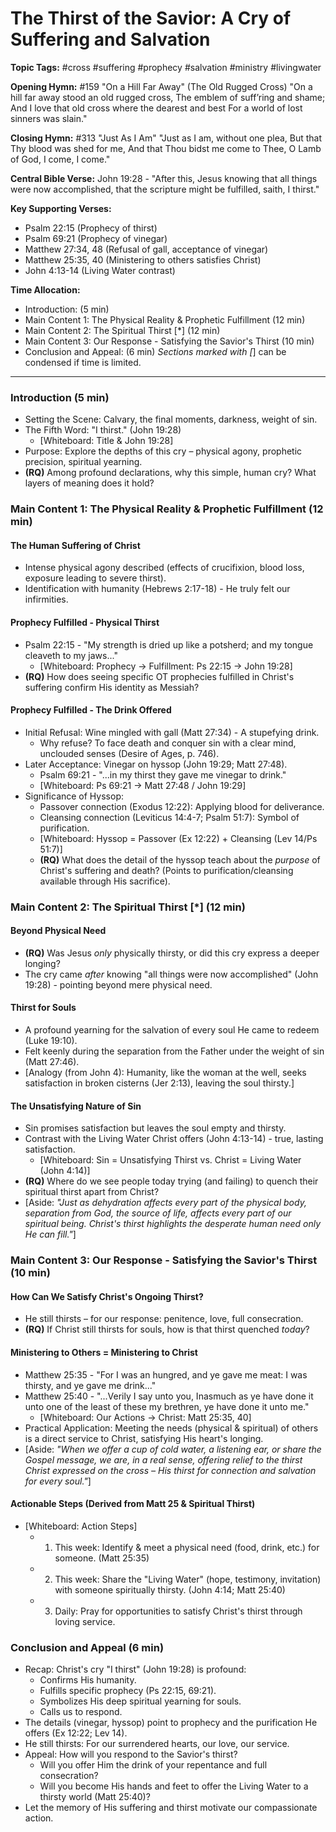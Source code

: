 # The Thirst of the Savior: A Cry of Suffering and Salvation

**Topic Tags:** #cross #suffering #prophecy #salvation #ministry #livingwater

**Opening Hymn:** #159 "On a Hill Far Away" (The Old Rugged Cross)
"On a hill far away stood an old rugged cross, The emblem of suff’ring and shame; And I love that old cross where the dearest and best For a world of lost sinners was slain."

**Closing Hymn:** #313 "Just As I Am"
"Just as I am, without one plea, But that Thy blood was shed for me, And that Thou bidst me come to Thee, O Lamb of God, I come, I come."

**Central Bible Verse:** John 19:28 - "After this, Jesus knowing that all things were now accomplished, that the scripture might be fulfilled, saith, I thirst."

**Key Supporting Verses:**
*   Psalm 22:15 (Prophecy of thirst)
*   Psalm 69:21 (Prophecy of vinegar)
*   Matthew 27:34, 48 (Refusal of gall, acceptance of vinegar)
*   Matthew 25:35, 40 (Ministering to others satisfies Christ)
*   John 4:13-14 (Living Water contrast)

**Time Allocation:**
- Introduction: (5 min)
- Main Content 1: The Physical Reality & Prophetic Fulfillment (12 min)
- Main Content 2: The Spiritual Thirst [*] (12 min)
- Main Content 3: Our Response - Satisfying the Savior's Thirst (10 min)
- Conclusion and Appeal: (6 min)
*Sections marked with [*] can be condensed if time is limited.

---

### Introduction (5 min)
-   Setting the Scene: Calvary, the final moments, darkness, weight of sin.
-   The Fifth Word: "I thirst." (John 19:28)
    -   [Whiteboard: Title & John 19:28]
-   Purpose: Explore the depths of this cry – physical agony, prophetic precision, spiritual yearning.
-   **(RQ)** Among profound declarations, why this simple, human cry? What layers of meaning does it hold?

### Main Content 1: The Physical Reality & Prophetic Fulfillment (12 min)
#### The Human Suffering of Christ
-   Intense physical agony described (effects of crucifixion, blood loss, exposure leading to severe thirst).
-   Identification with humanity (Hebrews 2:17-18) - He truly felt our infirmities.
#### Prophecy Fulfilled - Physical Thirst
-   Psalm 22:15 - "My strength is dried up like a potsherd; and my tongue cleaveth to my jaws..."
    -   [Whiteboard: Prophecy -> Fulfillment: Ps 22:15 -> John 19:28]
-   **(RQ)** How does seeing specific OT prophecies fulfilled in Christ's suffering confirm His identity as Messiah?
#### Prophecy Fulfilled - The Drink Offered
-   Initial Refusal: Wine mingled with gall (Matt 27:34) - A stupefying drink.
    -   Why refuse? To face death and conquer sin with a clear mind, unclouded senses (Desire of Ages, p. 746).
-   Later Acceptance: Vinegar on hyssop (John 19:29; Matt 27:48).
    -   Psalm 69:21 - "...in my thirst they gave me vinegar to drink."
    -   [Whiteboard: Ps 69:21 -> Matt 27:48 / John 19:29]
-   Significance of Hyssop:
    -   Passover connection (Exodus 12:22): Applying blood for deliverance.
    -   Cleansing connection (Leviticus 14:4-7; Psalm 51:7): Symbol of purification.
    -   [Whiteboard: Hyssop = Passover (Ex 12:22) + Cleansing (Lev 14/Ps 51:7)]
    -   **(RQ)** What does the detail of the hyssop teach about the *purpose* of Christ's suffering and death? (Points to purification/cleansing available through His sacrifice).

### Main Content 2: The Spiritual Thirst [*] (12 min)
#### Beyond Physical Need
-   **(RQ)** Was Jesus *only* physically thirsty, or did this cry express a deeper longing?
-   The cry came *after* knowing "all things were now accomplished" (John 19:28) - pointing beyond mere physical need.
#### Thirst for Souls
-   A profound yearning for the salvation of every soul He came to redeem (Luke 19:10).
-   Felt keenly during the separation from the Father under the weight of sin (Matt 27:46).
-   [Analogy (from John 4): Humanity, like the woman at the well, seeks satisfaction in broken cisterns (Jer 2:13), leaving the soul thirsty.]
#### The Unsatisfying Nature of Sin
-   Sin promises satisfaction but leaves the soul empty and thirsty.
-   Contrast with the Living Water Christ offers (John 4:13-14) - true, lasting satisfaction.
    -   [Whiteboard: Sin = Unsatisfying Thirst vs. Christ = Living Water (John 4:14)]
-   **(RQ)** Where do we see people today trying (and failing) to quench their spiritual thirst apart from Christ?
-   [Aside: *"Just as dehydration affects every part of the physical body, separation from God, the source of life, affects every part of our spiritual being. Christ's thirst highlights the desperate human need only He can fill."*]

### Main Content 3: Our Response - Satisfying the Savior's Thirst (10 min)
#### How Can We Satisfy Christ's Ongoing Thirst?
-   He still thirsts – for our response: penitence, love, full consecration.
-   **(RQ)** If Christ still thirsts for souls, how is that thirst quenched *today*?
#### Ministering to Others = Ministering to Christ
-   Matthew 25:35 - "For I was an hungred, and ye gave me meat: I was thirsty, and ye gave me drink..."
-   Matthew 25:40 - "...Verily I say unto you, Inasmuch as ye have done it unto one of the least of these my brethren, ye have done it unto me."
    -   [Whiteboard: Our Actions -> Christ: Matt 25:35, 40]
-   Practical Application: Meeting the needs (physical & spiritual) of others is a direct service to Christ, satisfying His heart's longing.
-   [Aside: *"When we offer a cup of cold water, a listening ear, or share the Gospel message, we are, in a real sense, offering relief to the thirst Christ expressed on the cross – His thirst for connection and salvation for every soul."*]
#### Actionable Steps (Derived from Matt 25 & Spiritual Thirst)
-   [Whiteboard: Action Steps]
    -   1. This week: Identify & meet a physical need (food, drink, etc.) for someone. (Matt 25:35)
    -   2. This week: Share the "Living Water" (hope, testimony, invitation) with someone spiritually thirsty. (John 4:14; Matt 25:40)
    -   3. Daily: Pray for opportunities to satisfy Christ's thirst through loving service.

### Conclusion and Appeal (6 min)
-   Recap: Christ's cry "I thirst" (John 19:28) is profound:
    -   Confirms His humanity.
    -   Fulfills specific prophecy (Ps 22:15, 69:21).
    -   Symbolizes His deep spiritual yearning for souls.
    -   Calls us to respond.
-   The details (vinegar, hyssop) point to prophecy and the purification He offers (Ex 12:22; Lev 14).
-   He still thirsts: For our surrendered hearts, our love, our service.
-   Appeal: How will you respond to the Savior's thirst?
    -   Will you offer Him the drink of your repentance and full consecration?
    -   Will you become His hands and feet to offer the Living Water to a thirsty world (Matt 25:40)?
-   Let the memory of His suffering and thirst motivate our compassionate action.